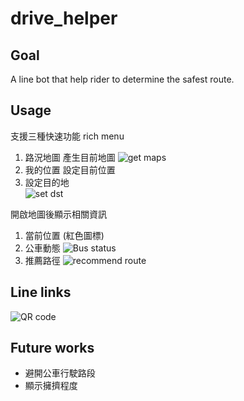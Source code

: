 # drive_helper
## Goal
A line bot that help rider to determine the safest route.
## Usage
支援三種快速功能 rich menu
1. 路況地圖 產生目前地圖
![get maps](https://github.com/zodius/drive_helper/raw/master/photo6086802913335814241.jpg)
2. 我的位置 設定目前位置
3. 設定目的地  
![set dst](https://github.com/zodius/drive_helper/raw/master/photo6086802913335814242.jpg)

開啟地圖後顯示相關資訊  
1. 當前位置 (紅色圖標)
2. 公車動態
![Bus status](https://github.com/zodius/drive_helper/raw/master/photo6086802913335814239.jpg)
3. 推薦路徑
![recommend route](https://github.com/zodius/drive_helper/raw/master/photo6086802913335814240.jpg)
## Line links
![QR code](https://github.com/zodius/drive_helper/raw/master/o_-0ijE68q.png)

## Future works
* 避開公車行駛路段
* 顯示擁擠程度
